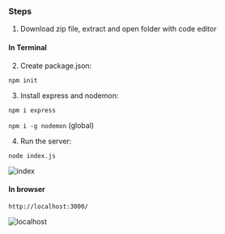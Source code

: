 ### Steps

1. Download zip file, extract and open folder with code editor

#### In Terminal

2. Create package.json:

`npm init`

3. Install express and nodemon:

`npm i express`

`npm i -g nodemon` (global)

4. Run the server:

`node index.js`

![index](https://user-images.githubusercontent.com/68760595/211102046-0ff045a2-807f-43b8-af0b-a386fc507dd5.JPG)

#### In browser

`http://localhost:3000/`

![localhost](https://user-images.githubusercontent.com/68760595/211102210-30d20cb1-2838-4dc5-a451-e0a0325529d4.JPG)




